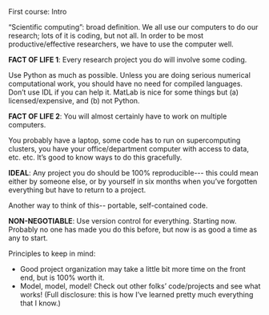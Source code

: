 First course:  Intro

“Scientific computing”: broad definition.  We all use our computers to do our research; lots of it is coding, but not all.  In order to be most productive/effective researchers, we have to use the computer well.

**FACT OF LIFE 1**: Every research project you do will involve some coding.  

Use Python as much as possible.   Unless you are doing serious numerical computational work, you should have no need for compiled languages.  Don’t use IDL if you can help it.  MatLab is nice for some things but (a) licensed/expensive, and (b) not Python.

**FACT OF LIFE 2**:  You will almost certainly have to work on multiple computers.

You probably have a laptop, some code has to run on supercomputing clusters, you have your office/department computer with access to data, etc. etc.  It’s good to know ways to do this gracefully.

**IDEAL**:  Any project you do should be 100% reproducible--- this could mean either by someone else, or by yourself in six months when you’ve forgotten everything but have to return to a project.

Another way to think of this-- portable, self-contained code. 

**NON-NEGOTIABLE**:  Use version control for everything.  Starting now.  Probably no one has made you do this before, but now is as good a time as any to start.  

Principles to keep in mind:

* Good project organization may take a little bit more time on the front end, but is 100% worth it.
* Model, model, model!  Check out other folks’ code/projects and see what works!  (Full disclosure: this is how I’ve learned pretty much everything that I know.)
